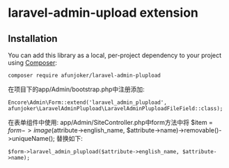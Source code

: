 laravel-admin-upload extension
======

## Installation

You can add this library as a local, per-project dependency to your project using [Composer](https://getcomposer.org/):

    composer require afunjoker/laravel-admin-plupload

在项目下的app/Admin/bootstrap.php中注册添加:

    Encore\Admin\Form::extend('laravel_admin_plupload', afunjoker\LaravelAdminPlupload\LaravelAdminPluploadFileField::class);

在表单组件中使用:
app/Admin/SiteController.php中form方法中将
$item = $form->image($attribute->english_name, $attribute->name)->removable()->uniqueName();
替换如下:
````
$form->laravel_admin_plupload($attribute->english_name, $attribute->name);
````